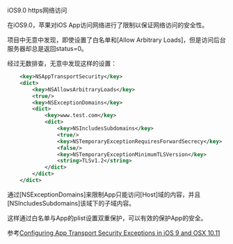 iOS9.0 https网络访问

在iOS9.0，苹果对iOS App访问网络进行了限制以保证网络访问的安全性。

项目中无意中发现，即使设置了白名单和[Allow Arbitrary Loads]，但是访问后台服务器却总是返回status=0。<br>

经过无数排查，无意中发现这样的设置：
```xml
	<key>NSAppTransportSecurity</key>
	<dict>
		<key>NSAllowsArbitraryLoads</key>
		<true/>
		<key>NSExceptionDomains</key>
		<dict>
			<key>www.test.com</key>
			<dict>
				<key>NSIncludesSubdomains</key>
				<true/>
				<key>NSTemporaryExceptionRequiresForwardSecrecy</key>
				<false/>
				<key>NSTemporaryExceptionMinimumTLSVersion</key>
				<string>TLSv1.2</string>
			</dict>
		</dict>
	</dict>
```

通过[NSExceptionDomains]来限制App只能访问[Host]域的内容，并且[NSIncludesSubdomains]该域下的子域内容。<br>

这样通过白名单与App的plist设置双重保护，可以有效的保护App的安全。<br>

参考[Configuring App Transport Security Exceptions in iOS 9 and OSX 10.11](http://ste.vn/2015/06/10/configuring-app-transport-security-ios-9-osx-10-11/)
